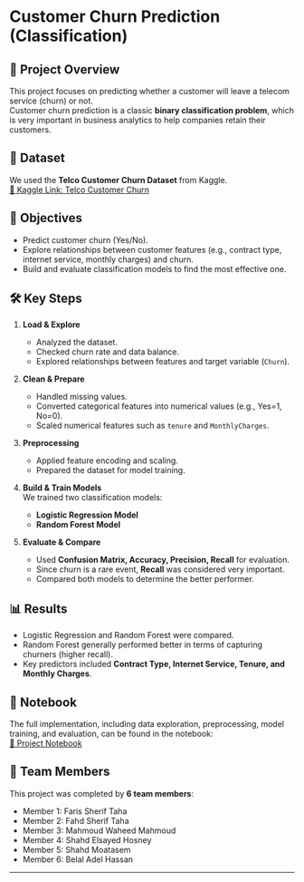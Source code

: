 # Customer Churn Prediction (Classification)

## 📌 Project Overview
This project focuses on predicting whether a customer will leave a telecom service (churn) or not.  
Customer churn prediction is a classic **binary classification problem**, which is very important in business analytics to help companies retain their customers.

## 📂 Dataset
We used the **Telco Customer Churn Dataset** from Kaggle.  
[🔗 Kaggle Link: Telco Customer Churn](https://www.kaggle.com/blastchar/telco-customer-churn)

## 🎯 Objectives
- Predict customer churn (Yes/No).  
- Explore relationships between customer features (e.g., contract type, internet service, monthly charges) and churn.  
- Build and evaluate classification models to find the most effective one.  

## 🛠️ Key Steps
1. **Load & Explore**  
   - Analyzed the dataset.  
   - Checked churn rate and data balance.  
   - Explored relationships between features and target variable (`Churn`).  

2. **Clean & Prepare**  
   - Handled missing values.  
   - Converted categorical features into numerical values (e.g., Yes=1, No=0).  
   - Scaled numerical features such as `tenure` and `MonthlyCharges`.  

3. **Preprocessing**  
   - Applied feature encoding and scaling.  
   - Prepared the dataset for model training.  

4. **Build & Train Models**  
   We trained two classification models:  
   - **Logistic Regression Model**  
   - **Random Forest Model**  

5. **Evaluate & Compare**  
   - Used **Confusion Matrix, Accuracy, Precision, Recall** for evaluation.  
   - Since churn is a rare event, **Recall** was considered very important.  
   - Compared both models to determine the better performer.  

## 📊 Results
- Logistic Regression and Random Forest were compared.  
- Random Forest generally performed better in terms of capturing churners (higher recall).  
- Key predictors included **Contract Type, Internet Service, Tenure, and Monthly Charges**.  

## 📓 Notebook
The full implementation, including data exploration, preprocessing, model training, and evaluation, can be found in the notebook:  
[🔗 Project Notebook](https://github.com/faris-alsherif/Customer-Churn-Prediction/blob/main/Project_Customer_Churn_Prediction.ipynb)

## 👥 Team Members
This project was completed by **6 team members**:  

- Member 1: Faris Sherif Taha  
- Member 2: Fahd Sherif Taha
- Member 3: Mahmoud Waheed Mahmoud
- Member 4: Shahd Elsayed Hosney
- Member 5: Shahd Moatasem
- Member 6: Belal Adel Hassan

---
